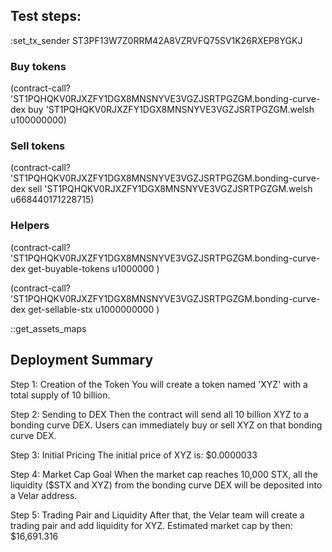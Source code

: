 ## Test steps:

:set_tx_sender ST3PF13W7Z0RRM42A8VZRVFQ75SV1K26RXEP8YGKJ

### Buy tokens

(contract-call? 'ST1PQHQKV0RJXZFY1DGX8MNSNYVE3VGZJSRTPGZGM.bonding-curve-dex buy 'ST1PQHQKV0RJXZFY1DGX8MNSNYVE3VGZJSRTPGZGM.welsh u100000000)


### Sell tokens
(contract-call? 'ST1PQHQKV0RJXZFY1DGX8MNSNYVE3VGZJSRTPGZGM.bonding-curve-dex sell 'ST1PQHQKV0RJXZFY1DGX8MNSNYVE3VGZJSRTPGZGM.welsh u668440171228715)

### Helpers
(contract-call? 'ST1PQHQKV0RJXZFY1DGX8MNSNYVE3VGZJSRTPGZGM.bonding-curve-dex get-buyable-tokens u1000000 )

(contract-call? 'ST1PQHQKV0RJXZFY1DGX8MNSNYVE3VGZJSRTPGZGM.bonding-curve-dex get-sellable-stx  u1000000000 )

::get_assets_maps

## Deployment Summary

Step 1: Creation of the Token
You will create a token named 'XYZ' with a total supply of 10 billion.

Step 2: Sending to DEX
Then the contract will send all 10 billion XYZ to a bonding curve DEX. Users can immediately buy or sell XYZ on that bonding curve DEX.

Step 3: Initial Pricing
The initial price of XYZ is: $0.0000033

Step 4: Market Cap Goal
When the market cap reaches 10,000 STX, all the liquidity ($STX and XYZ) from the bonding curve DEX will be deposited into a Velar address.

Step 5: Trading Pair and Liquidity
After that, the Velar team will create a trading pair and add liquidity for XYZ.
Estimated market cap by then: $16,691.316